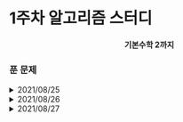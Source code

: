 # 1주차 알고리즘 스터디

<div align = center>
<b>기본수학 2까지</b>
</div>

### 푼 문제


<details>
<summary>2021/08/25</summary>
<div markdown = "1">
  
  - [2312]수 복원하기 - Silver 2 : [문제](https://www.acmicpc.net/problem/2312) / [풀이](https://github.com/firemancha/Algorithm/tree/main/Baekjoon/Math/%5B2312%5D%EC%88%98%20%EB%B3%B5%EC%9B%90%ED%95%98%EA%B8%B0)

  - [2960]에라토스테네스의 체 - Silver 4 : [문제](https://www.acmicpc.net/problem/2960) / [풀이](https://github.com/firemancha/Algorithm/tree/main/Baekjoon/Math/%5B2960%5D%EC%97%90%EB%9D%BC%ED%86%A0%EC%8A%A4%ED%85%8C%EB%84%A4%EC%8A%A4%EC%9D%98%20%EC%B2%B4)

  - [6558]골든바흐의 추측 - Silver 5 : [문제](https://www.acmicpc.net/problem/6588) / [풀이](https://github.com/firemancha/Algorithm/tree/main/Baekjoon/Math/%5B6588%5D%EA%B3%A8%EB%93%A0%EB%B0%94%ED%9D%90%EC%9D%98%20%EC%B6%94%EC%B8%A1)

  - [17103]골든바흐 파티션 - Silver 2 : [문제](https://www.acmicpc.net/problem/17103) / [풀이](https://github.com/firemancha/Algorithm/tree/main/Baekjoon/Math/%5B17103%5D%EA%B3%A8%EB%93%9C%EB%B0%94%ED%9D%90%20%ED%8C%8C%ED%8B%B0%EC%85%98)

</div>
</details>

<details>
<summary>2021/08/26</summary>
<div markdown = "1">
  
  - [10953]A+B - 6 - Bronze 2 : [문제](https://www.acmicpc.net/problem/10953) / [풀이](https://github.com/firemancha/Algorithm/tree/main/Baekjoon/Math/%5B10953%5DA%2BB%20-%206)

  - [15740]A+B - 9 - Bronze 5 : [문제](https://www.acmicpc.net/problem/15740) / [풀이](https://github.com/firemancha/Algorithm/tree/main/Baekjoon/Math/%5B15740%5DA%2BB%20-%209)

  - [15792]A/B - 2 - Bronze 3 : [문제](https://www.acmicpc.net/problem/15792) / [풀이](https://github.com/firemancha/Algorithm/tree/main/Baekjoon/Math/%5B15792%5DA%C3%B7B%20-%202)

</div>
</details>

<details>
<summary>2021/08/27</summary>
<div markdown = "1">
  
  - [1747]소수&팰린드롬 - Gold 5 : [문제](https://www.acmicpc.net/problem/1747) / [풀이](https://github.com/firemancha/Algorithm/tree/main/Baekjoon/Math/%5B1747%5D%EC%86%8C%EC%88%98%26%ED%8C%B0%EB%A6%B0%EB%93%9C%EB%A1%AC)

  - [1934]최소공배수 - Silver 5 : [문제](https://www.acmicpc.net/problem/1934) / [풀이](https://github.com/firemancha/Algorithm/tree/main/Baekjoon/Math/%5B1934%5D%EC%B5%9C%EC%86%8C%EA%B3%B5%EB%B0%B0%EC%88%98)

  - [2609]최대공약수와 최소공배수 - Silver 5 : [문제](https://www.acmicpc.net/problem/2609) / [풀이](https://github.com/firemancha/Algorithm/tree/main/Baekjoon/Math/%5B2609%5D%EC%B5%9C%EB%8C%80%EA%B3%B5%EC%95%BD%EC%88%98%EC%99%80%20%EC%B5%9C%EC%86%8C%EA%B3%B5%EB%B0%B0%EC%88%98)

  - [3896]소수 사이 수열 - Silver 1 : [문제](https://www.acmicpc.net/problem/3896) / [풀이](https://github.com/firemancha/Algorithm/tree/main/Baekjoon/Math/%5B3896%5D%EC%86%8C%EC%88%98%20%EC%82%AC%EC%9D%B4%20%EC%88%98%EC%97%B4)

  - [9613]GCD 합 - Silver 3 : [문제](https://www.acmicpc.net/problem/9613) / [풀이](https://github.com/firemancha/Algorithm/tree/main/Baekjoon/Math/%5B9613%5DGCD%20%ED%95%A9)

  - [15965]K번째 소수 - Silver 2 : [문제](https://www.acmicpc.net/problem/15965) / [풀이](https://github.com/firemancha/Algorithm/tree/main/Baekjoon/Math/%5B15965%5DK%EB%B2%88%EC%A7%B8%20%EC%86%8C%EC%88%98)

</div>
</details>
